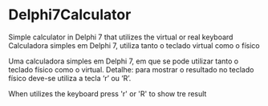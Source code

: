 # Delphi7Calculator
Simple calculator in Delphi 7 that utilizes the virtual or real keyboard
Calculadora simples em Delphi 7, utiliza tanto o teclado virtual como o físico

Uma calculadora simples em Delphi 7, em que se pode utilizar tanto o teclado físico como o virtual. Detalhe: para mostrar o resultado no teclado físico deve-se utiliza a tecla ‘r’ ou ‘R’.

When utilizes the keyboard press 'r' or 'R' to show tre result
